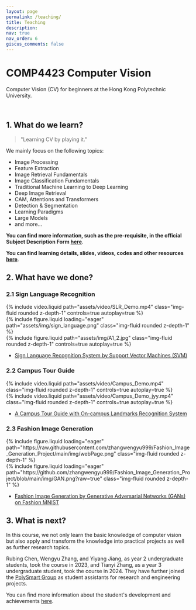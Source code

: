 ```yaml
---
layout: page
permalink: /teaching/
title: Teaching
description: 
nav: true
nav_order: 6
giscus_comments: false
---
```


# COMP4423 Computer Vision
Computer Vision (CV) for beginners at the Hong Kong Polytechnic University.

<br>

<!-- (Introduction here) -->

## 1. What do we learn?

> "Learning CV by playing it."

We mainly focus on the following topics:
- Image Processing
- Feature Extraction
- Image Retrieval Fundamentals
- Image Classification Fundamentals
- Traditional Machine Learning to Deep Learning
- Deep Image Retrieval
- CAM, Attentions and Transformers
- Detection & Segmentation
- Learning Paradigms
- Large Models
- and more...

**You can find more information, such as the pre-requisite, in the official Subject Description Form [here](https://www.polyu.edu.hk/comp/docdrive/ug/subject/COMP4423.pdf)**.

**You can find learning details, slides, videos, codes and other resources [here](https://github.com/lookwei/COMP4423)**.

## 2. What have we done?

### 2.1 Sign Language Recognition

<div class="row mt-3">
    <div class="col-sm mt-3 mt-md-0">
        {% include video.liquid path="assets/video/SLR_Demo.mp4" class="img-fluid rounded z-depth-1" controls=true autoplay=true %}
    </div>
    <div class="col-sm mt-3 mt-md-0">
        {% include figure.liquid loading="eager" path="assets/img/sign_language.png" class="img-fluid rounded z-depth-1" %}
    </div>
</div>


<div class="row mt-3">
    <div class="col-sm mt-3 mt-md-0">
        {% include figure.liquid path="assets/img/A1_2.jpg" class="img-fluid rounded z-depth-1" controls=true autoplay=true %}
    </div>
</div>

- [Sign Language Recognition System by Support Vector Machines (SVM)](https://github.com/zhangwengyu999/Sign_Language_Recognition_SVM)


### 2.2 Campus Tour Guide

<div class="row mt-3">
    <div class="col-sm mt-3 mt-md-0">
        {% include video.liquid path="assets/video/Campus_Demo.mp4" class="img-fluid rounded z-depth-1" controls=true autoplay=true %}
    </div>
    <div class="col-sm mt-3 mt-md-0">
        {% include video.liquid path="assets/video/Campus_Demo_jyy.mp4" class="img-fluid rounded z-depth-1" controls=true autoplay=true %}
    </div>
</div>

- [A Campus Tour Guide with On-campus Landmarks Recognition System](https://github.com/zhangwengyu999/Campus_Tour_Guide)

### 2.3 Fashion Image Generation

<div class="row mt-3">
    <div class="col-sm mt-3 mt-md-0">
        {% include figure.liquid loading="eager" path="https://raw.githubusercontent.com/zhangwengyu999/Fashion_Image_Generation_Project/main/img/webPage.png" class="img-fluid rounded z-depth-1" %}
    </div>
    <div class="col-sm mt-3 mt-md-0">
        {% include figure.liquid loading="eager" path="https://github.com/zhangwengyu999/Fashion_Image_Generation_Project/blob/main/img/GAN.png?raw=true" class="img-fluid rounded z-depth-1" %}
    </div>
</div>

- [Fashion Image Generation by Generative Adversarial Networks (GANs) on Fashion MNIST](https://github.com/zhangwengyu999/Fashion_Image_Generation_Project)

## 3. What is next?

In this course, we not only learn the basic knowledge of computer vision but also apply and transform the knowledge into practical projects as well as further research topics.

Rubing Chen, Wengyu Zhang, and Yiyang Jiang, as year 2 undergraduate students, took the course in 2023, and Tianyi Zhang, as a year 3 undergraduate student, took the course in 2024. They have further joined the [PolySmart Group](https://polysmartgroup.github.io/) as student assistants for research and engineering projects.

You can find more information about the student's development and achievements [here](https://polysmartgroup.github.io/gain/).


<!-- ## 4. What do the students say？ -->
